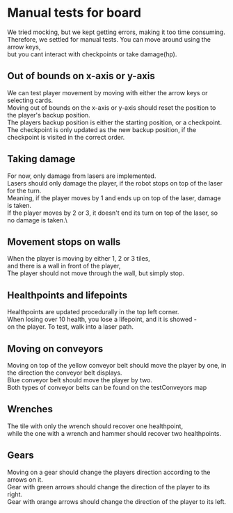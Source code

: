 # Manual tests for board
We tried mocking, but we kept getting errors, making it too time consuming.\
Therefore, we settled for manual tests. You can move around using the arrow keys,\
but you cant interact with checkpoints or take damage(hp).

## Out of bounds on x-axis or y-axis
We can test player movement by moving with either the arrow keys or selecting cards.\
Moving out of bounds on the x-axis or y-axis should reset the position to the player's backup position.\
The players backup position is either the starting position, or a checkpoint.\
The checkpoint is only updated as the new backup position, if the checkpoint is visited in the correct order.

## Taking damage
For now, only damage from lasers are implemented.\
Lasers should only damage the player, if the robot stops on top of the laser for the turn.\
Meaning, if the player moves by 1 and ends up on top of the laser, damage is taken.\
If the player moves by 2 or 3, it doesn't end its turn on top of the laser, so no damage is taken.\

## Movement stops on walls
When the player is moving by either 1, 2 or 3 tiles, \
and there is a wall in front of the player,\
The player should not move through the wall, but simply stop.

## Healthpoints and lifepoints
Healthpoints are updated procedurally in the top left corner.\
When losing over 10 health, you lose a lifepoint, and it is showed - \
on the player. To test, walk into a laser path. 

## Moving on conveyors
Moving on top of the yellow conveyor belt should move the player by one, in the direction the conveyor belt displays.\
Blue conveyor belt should move the player by two. \
Both types of conveyor belts can be found on the testConveyors map

## Wrenches
The tile with only the wrench should recover one healthpoint,\
while the one with a wrench and hammer should recover two healthpoints.

## Gears
Moving on a gear should change the players direction according to the arrows on it.\
Gear with green arrows should change the direction of the player to its right.\
Gear with orange arrows should change the direction of the player to its left.
